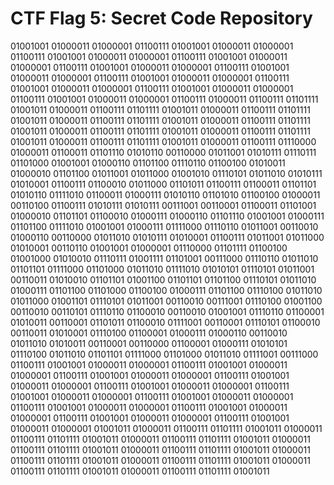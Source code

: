 
# CTF Flag 5: Secret Code Repository 

01001001 01000011 01000001 01100111 01001001 01000011 01000001 01100111 01001001 01000011 01000001 01100111 01001001 01000011 01000001 01100111 01001001 01000011 01000001 01100111 01001001 01000011 01000001 01100111 01001001 01000011 01000001 01100111 01001001 01000011 01000001 01100111 01001001 01000011 01000001 01100111 01001001 01000011 01000001 01100111 01000011 01100111 01101111 01001011 01000011 01100111 01101111 01001011 01000011 01100111 01101111 01001011 01000011 01100111 01101111 01001011 01000011 01100111 01101111 01001011 01000011 01100111 01101111 01001011 01000011 01100111 01101111 01001011 01000011 01100111 01101111 01001011 01000011 01100111 01110000 01000011 01100011 01101110 01010110 00110000 01011001 01010111 01110111 01101000 01001001 01000110 01101100 01110110 01100100 01010011 01000010 01101100 01011001 01011000 01001010 01110101 01011010 01010111 01010001 01100111 01100010 01011000 01101011 01100111 01100011 01101101 01010110 01111010 01100011 01000111 01010110 01101010 01100100 01000011 00110100 01100111 01010111 01010111 00111001 00110001 01100011 01101001 01000010 01101101 01100010 01000111 01000110 01101110 01001001 01000111 01101100 01111010 01001001 01000111 01111000 01110110 01011001 00110010 01000110 00110000 01011010 01010111 01010001 01100111 01011001 01011000 01010001 00110110 01001001 01000001 01110000 01101111 01100100 01001000 01010010 01110111 01001111 01101001 00111000 01110110 01011010 01101101 01111000 01101000 01011010 01111010 01010101 01110101 01011001 00110011 01010010 01101101 01001100 01101101 01101100 01110101 01011010 01000111 01101100 01101000 01100100 01000111 01101100 01110100 01011010 01011000 01001101 01110101 01011001 00110010 00111001 01110100 01001100 00110010 00110101 01110110 01100010 00110010 01001001 01110110 01100001 01010011 00110001 01101011 01100010 01111001 00110001 01110101 01100010 00110011 01010001 01110100 01100001 01000111 01000110 00110010 01011010 01010011 00110001 00110000 01100001 01000111 01010101 01110100 01011010 01101101 01111000 01101000 01011010 01111001 00111000 01100111 01001001 01000011 01000001 01100111 01001001 01000011 01000001 01100111 01001001 01000011 01000001 01100111 01001001 01000011 01000001 01100111 01001001 01000011 01000001 01100111 01001001 01000011 01000001 01100111 01001001 01000011 01000001 01100111 01001001 01000011 01000001 01100111 01001001 01000011 01000001 01100111 01001001 01000011 01000001 01100111 01001001 01000011 01000001 01001011 01000011 01100111 01101111 01001011 01000011 01100111 01101111 01001011 01000011 01100111 01101111 01001011 01000011 01100111 01101111 01001011 01000011 01100111 01101111 01001011 01000011 01100111 01101111 01001011 01000011 01100111 01101111 01001011 01000011 01100111 01101111 01001011 01000011 01100111 01101111 01001011 
